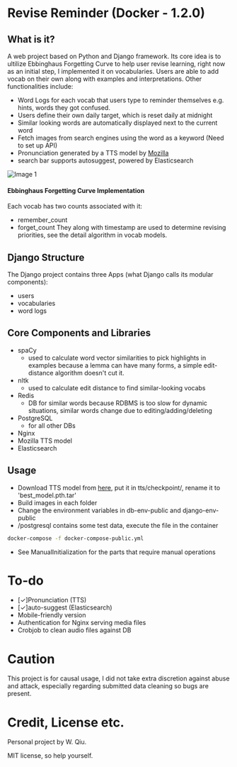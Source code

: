 # Revise Reminder (Docker - 1.2.0)

## What is it?

A web project based on Python and Django framework. Its core idea is to ultilize Ebbinghaus Forgetting Curve to help user revise learning, right now as an initial step, I implemented it on vocabularies. Users are able to add vocab on their own along with examples and interpretations. Other functionalities include:

- Word Logs for each vocab that users type to reminder themselves e.g. hints, words they got confused.
- Users define their own daily target, which is reset daily at midnight
- Similar looking words are automatically displayed next to the current word
- Fetch images from search engines using the word as a keyword (Need to set up API)
- Pronunciation generated by a TTS model by [Mozilla](https://github.com/mozilla/TTS)
- search bar supports autosuggest, powered by Elasticsearch

![Image 1](https://github.com/W-Qiu/revise_reminder_docker/blob/master/screenshots/1.png)

#### Ebbinghaus Forgetting Curve Implementation

Each vocab has two counts associated with it:

- remember_count
- forget_count
  They along with timestamp are used to determine revising priorities, see the detail algorithm in vocab models.

## Django Structure

The Django project contains three Apps (what Django calls its modular components):

- users
- vocabularies
- word logs

## Core Components and Libraries

- spaCy
  - used to calculate word vector similarities to pick highlights in examples because a lemma can have many forms, a simple edit-distance algorithm doesn't cut it.
- nltk
  - used to calculate edit distance to find similar-looking vocabs
- Redis
  - DB for similar words because RDBMS is too slow for dynamic situations, similar words change due to editing/adding/deleting
- PostgreSQL
  - for all other DBs
- Nginx
- Mozilla TTS model
- Elasticsearch

## Usage

- Download TTS model from [here](https://drive.google.com/open?id=1otOqpixEsHf7SbOZIcttv3O7pG0EadDx), put it in tts/checkpoint/, rename it to 'best_model.pth.tar'
- Build images in each folder
- Change the environment variables in db-env-public and django-env-public
- /postgresql contains some test data, execute the file in the container

```bash
docker-compose -f docker-compose-public.yml
```

- See ManualInitialization for the parts that require manual operations

# To-do

- [✓]Pronunciation (TTS)
- [✓]auto-suggest (Elasticsearch)
- Mobile-friendly version
- Authentication for Nginx serving media files
- Crobjob to clean audio files against DB

# Caution

This project is for causal usage, I did not take extra discretion against abuse and attack, especially regarding submitted data cleaning so bugs are present.

# Credit, License etc.

Personal project by W. Qiu.

MIT license, so help yourself.
